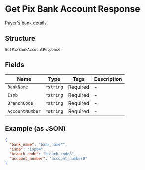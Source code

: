 
# Get Pix Bank Account Response

Payer's bank details.

## Structure

`GetPixBankAccountResponse`

## Fields

| Name | Type | Tags | Description |
|  --- | --- | --- | --- |
| `BankName` | `*string` | Required | - |
| `Ispb` | `*string` | Required | - |
| `BranchCode` | `*string` | Required | - |
| `AccountNumber` | `*string` | Required | - |

## Example (as JSON)

```json
{
  "bank_name": "bank_name4",
  "ispb": "ispb4",
  "branch_code": "branch_code8",
  "account_number": "account_number0"
}
```

